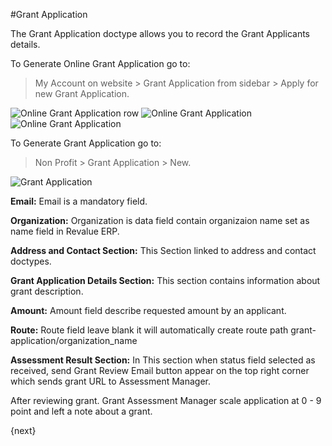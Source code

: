 #Grant Application

The Grant Application doctype allows you to record the Grant Applicants details.

To Generate Online Grant Application go to:

> My Account on website > Grant Application from sidebar > Apply for new Grant Application.


<img class="screenshot" alt="Online Grant Application row" src="/docs/assets/img/non_profit/grant_application/grant_application_row.png">

<img class="screenshot" alt="Online Grant Application" src="/docs/assets/img/non_profit/grant_application/online_grant_application_1.png">

<img class="screenshot" alt="Online Grant Application" src="/docs/assets/img/non_profit/grant_application/grant_portal.png">


To Generate Grant Application go to:

> Non Profit > Grant Application > New.


<img class="screenshot" alt="Grant Application" src="/docs/assets/img/non_profit/grant_application/grant_application.png">


**Email:** Email is a mandatory field.

**Organization:** Organization is data field contain organizaion name set as name field in Revalue ERP.


**Address and Contact Section:** This Section linked to address and contact doctypes.

**Grant Application Details Section:** This section contains information about grant description.

**Amount:** Amount field describe requested amount by an applicant.

**Route:** Route field leave blank it will automatically create route path grant-application/organization_name

**Assessment Result Section:** In This section when status field selected as received, send Grant Review Email button appear on the top right corner which sends grant URL to Assessment Manager.

After reviewing grant. Grant Assessment Manager scale application at 0 - 9 point and left a note about a grant.


{next}